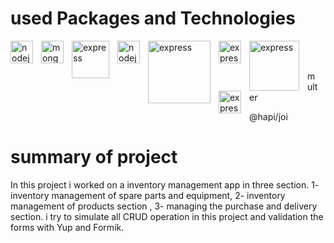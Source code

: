 # used Packages and Technologies
<img src="https://cdn.jsdelivr.net/gh/devicons/devicon/icons/nodejs/nodejs-original.svg" width="36" alt="nodejs" style="padding-right:10px;" align="left" />
<img src="https://cdn.jsdelivr.net/gh/devicons/devicon/icons/mongodb/mongodb-original.svg" width="36" alt="mongodb" style="padding-right:10px;" align="left" />
  <img src="https://w7.pngwing.com/pngs/545/451/png-transparent-node-js-express-js-javascript-solution-stack-web-application-others-angle-text-rectangle-thumbnail.png" width="60" alt="express" style="padding-right:10px;" align="left" />
  <img src="https://encrypted-tbn0.gstatic.com/images?q=tbn:ANd9GcRrpnAPgdr7CiihBZIWLBPmait-wFwfyhAKmA" width="36" alt="nodejs" style="padding-right:10px;" align="left" />
  <img src="https://encrypted-tbn0.gstatic.com/images?q=tbn:ANd9GcT9GpKtRaMh2V8u7tynQUTD65MCgDXJ9BRHYg&usqp=CAU" width="100" alt="express" style="padding-right:10px;" align="left" />
  <img src="https://cdn.iconscout.com/icon/free/png-512/free-redis-3-1175053.png?f=avif&w=256" width="36" alt="express" style="padding-right:10px;" align="left" />
  <img src="https://encrypted-tbn0.gstatic.com/images?q=tbn:ANd9GcRAmIXNHmj9NRUqg_frbn1AiL8p6eY6895JzQ&usqp=CAU" width="80" alt="express" style="padding-right:10px;" align="left" />
  <img src="https://encrypted-tbn0.gstatic.com/images?q=tbn:ANd9GcQOOtf6C9IV5kPWTIPdJ0qpm5cqOMvXryX1IQYvTdseqMJXJxS1C381CmiN58r_EgaPTEg&usqp=CAU" width="36" alt="express" style="padding-right:10px;" align="left" />
<br />
<br />

<p width="960" style="padding-right: 10px;" align="left" >multer</p>
<p width="960" style="padding-right:40px;" align="left" >@hapi/joi</p>

# summary of project
In this project i worked on a inventory management app in three section. 1- inventory management of spare parts and equipment, 2- inventory management of products section , 3- managing the purchase and delivery section. i try to simulate all CRUD operation in this project and validation the forms with Yup and Formik. 
